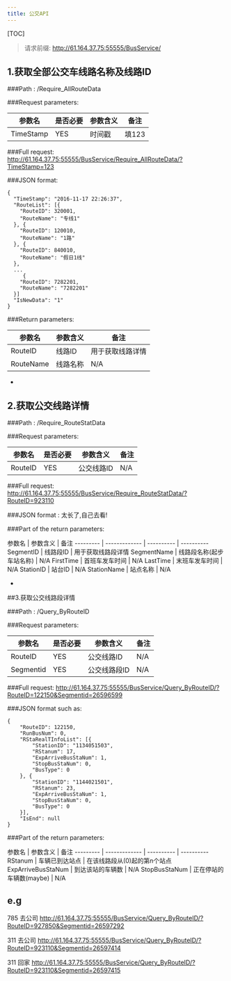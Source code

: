 ```yaml
---
title: 公交API
---
```


[TOC]

>请求前缀:
http://61.164.37.75:55555/BusService/

## 1.获取全部公交车线路名称及线路ID

###Path : 
    /Require_AllRouteData

###Request parameters: 

参数名 | 是否必要 | 参数含义 | 备注
--------- | ------------- | ---------- | ----------
TimeStamp | YES | 时间戳 | 填123

###Full request:
    http://61.164.37.75:55555/BusService/Require_AllRouteData/?TimeStamp=123

###JSON format:

```
{
  "TimeStamp": "2016-11-17 22:26:37",
  "RouteList": [{
  	"RouteID": 320001,
  	"RouteName": "专线1"
  }, {
  	"RouteID": 120010,
  	"RouteName": "1路"
  }, {
  	"RouteID": 840010,
  	"RouteName": "假日1线"
  }, 
  ...
     {
  	"RouteID": 7282201,
  	"RouteName": "7282201"
  }]
  "IsNewData": "1"
}
```
   
###Return parameters:

参数名 | 参数含义 | 备注
--------- | ------------- | ----------
RouteID | 线路ID | 用于获取线路详情
RouteName | 线路名称 | N/A

-

## 2.获取公交线路详情

###Path : 
    /Require_RouteStatData

###Request parameters: 

参数名 | 是否必要 | 参数含义 | 备注
--------- | ------------- | ---------- | ----------
RouteID | YES | 公交线路ID | N/A

###Full request:
    http://61.164.37.75:55555/BusService/Require_RouteStatData/?RouteID=923110

###JSON format :
    太长了,自己去看!

###Part of the return parameters:

参数名 | 参数含义 | 备注
--------- | ------------- | ---------- | ----------
SegmentID | 线路段ID | 用于获取线路段详情
SegmentName | 线路段名称(起步车站名称) | N/A
FirstTime | 首班车发车时间 | N/A
LastTime | 末班车发车时间 | N/A
StationID | 站台ID | N/A
StationName | 站点名称 | N/A

-

##3.获取公交线路段详情

###Path :
    /Query_ByRouteID

###Request parameters: 

参数名 | 是否必要 | 参数含义 | 备注
--------- | ------------- | ---------- | ----------
RouteID | YES | 公交线路ID | N/A
Segmentid | YES | 公交线路段ID | N/A

###Full request:
    http://61.164.37.75:55555/BusService/Query_ByRouteID/?RouteID=122150&Segmentid=26596599

###JSON format such as:
```
{
    "RouteID": 122150,
    "RunBusNum": 0,
    "RStaRealTInfoList": [{
    	"StationID": "1134051503",
    	"RStanum": 17,
    	"ExpArriveBusStaNum": 1,
    	"StopBusStaNum": 0,
    	"BusType": 0
    }, {
    	"StationID": "1144021501",
    	"RStanum": 23,
    	"ExpArriveBusStaNum": 1,
    	"StopBusStaNum": 0,
    	"BusType": 0
    }],
    "IsEnd": null
}
```

###Part of the return parameters:

参数名 | 参数含义 | 备注
--------- | ------------- | ---------- | ----------
RStanum | 车辆已到达站点 | 在该线路段从(0)起的第n个站点
ExpArriveBusStaNum | 到达该站的车辆数 | N/A
StopBusStaNum | 正在停站的车辆数(maybe) | N/A


## e.g
785 去公司
http://61.164.37.75:55555/BusService/Query_ByRouteID/?RouteID=927850&Segmentid=26597292

311 去公司
http://61.164.37.75:55555/BusService/Query_ByRouteID/?RouteID=923110&Segmentid=26597414

311 回家
http://61.164.37.75:55555/BusService/Query_ByRouteID/?RouteID=923110&Segmentid=26597415


